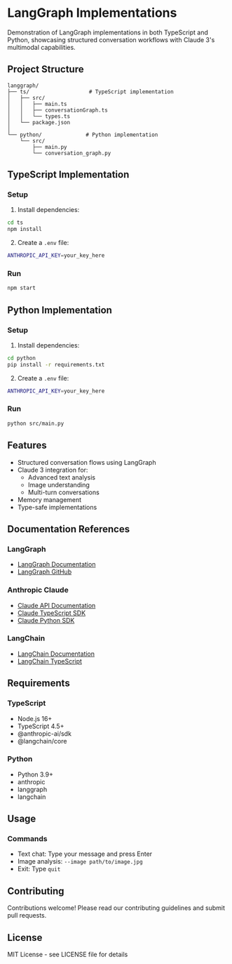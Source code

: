 # LangGraph Implementations

Demonstration of LangGraph implementations in both TypeScript and Python, showcasing structured conversation workflows with Claude 3's multimodal capabilities.

## Project Structure
```
langgraph/
├── ts/                   # TypeScript implementation
│   ├── src/
│   │   ├── main.ts
│   │   ├── conversationGraph.ts
│   │   └── types.ts
│   └── package.json
│
└── python/              # Python implementation
    └── src/
        ├── main.py
        └── conversation_graph.py
```

## TypeScript Implementation

### Setup
1. Install dependencies:
```bash
cd ts
npm install
```

2. Create a `.env` file:
```bash
ANTHROPIC_API_KEY=your_key_here
```

### Run
```bash
npm start
```

## Python Implementation

### Setup
1. Install dependencies:
```bash
cd python
pip install -r requirements.txt
```

2. Create a `.env` file:
```bash
ANTHROPIC_API_KEY=your_key_here
```

### Run
```bash
python src/main.py
```

## Features
- Structured conversation flows using LangGraph
- Claude 3 integration for:
  - Advanced text analysis
  - Image understanding
  - Multi-turn conversations
- Memory management
- Type-safe implementations

## Documentation References

### LangGraph
- [LangGraph Documentation](https://python.langchain.com/docs/langgraph)
- [LangGraph GitHub](https://github.com/langchain-ai/langgraph)

### Anthropic Claude
- [Claude API Documentation](https://docs.anthropic.com/claude/docs)
- [Claude TypeScript SDK](https://github.com/anthropics/anthropic-sdk-typescript)
- [Claude Python SDK](https://github.com/anthropics/anthropic-sdk-python)

### LangChain
- [LangChain Documentation](https://python.langchain.com/docs/get_started/introduction)
- [LangChain TypeScript](https://js.langchain.com/docs/get_started/introduction)

## Requirements

### TypeScript
- Node.js 16+
- TypeScript 4.5+
- @anthropic-ai/sdk
- @langchain/core

### Python
- Python 3.9+
- anthropic
- langgraph
- langchain

## Usage

### Commands
- Text chat: Type your message and press Enter
- Image analysis: `--image path/to/image.jpg`
- Exit: Type `quit`

## Contributing
Contributions welcome! Please read our contributing guidelines and submit pull requests.

## License
MIT License - see LICENSE file for details
